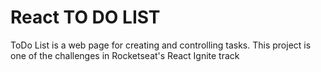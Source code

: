 # React TO DO LIST
ToDo List is a web page for creating and controlling tasks.
This project is one of the challenges in Rocketseat's React Ignite track
